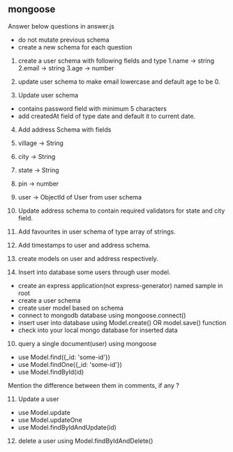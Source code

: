 ## mongoose
Answer below questions in answer.js
  - do not mutate previous schema
  - create a new schema for each question

1. create a user schema with following fields and type
  1.name -> string
  2.email -> string
  3.age -> number

2. update user schema to make email lowercase and default age to be 0.

3. Update user schema 
  - contains password field with minimum 5 characters
  - add createdAt field of type date and default it to current date.

4. Add address Schema with fields
  1. village -> String
  2. city -> String
  3. state -> String
  4. pin -> number
  5. user -> ObjectId of User from user schema

5. Update address schema to contain required validators for state and city field.

6. Add favourites in user schema of type array of strings.

7. Add timestamps to user and address schema.

8. create models on user and address respectively.

9. Insert into database some users through user model.
  - create an express application(not express-generator) named sample in root
  - create a user schema
  - create user model based on schema
  - connect to mongodb database using mongoose.connect()
  - insert user into database using Model.create() OR model.save() function
  - check into your local mongo database for inserted data 

10. query a single document(user) using mongoose
  - use Model.find({_id: 'some-id'})
  - use Model.findOne({_id: 'some-id'})
  - use Model.findById(id)

Mention the difference between them in comments, if any ?

11. Update a user 
  - use Model.update
  - use Model.updateOne
  - use Model.findByIdAndUpdate(id)

12. delete a user using Model.findByIdAndDelete()